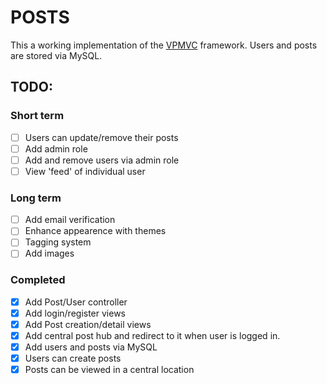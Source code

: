 # POSTS

This a working implementation of the [VPMVC](https://github.com/vpicone/vpmvc) framework. Users and posts are stored via MySQL.

## TODO:

### Short term

* [ ] Users can update/remove their posts
* [ ] Add admin role
* [ ] Add and remove users via admin role
* [ ] View 'feed' of individual user

### Long term

* [ ] Add email verification
* [ ] Enhance appearence with themes
* [ ] Tagging system
* [ ] Add images

### Completed

* [x] Add Post/User controller
* [x] Add login/register views
* [x] Add Post creation/detail views
* [x] Add central post hub and redirect to it when user is logged in.
* [x] Add users and posts via MySQL
* [x] Users can create posts
* [x] Posts can be viewed in a central location

